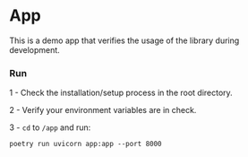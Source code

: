 # App
This is a demo app that verifies the usage of the library during development.

### Run
1 - Check the installation/setup process in the root directory.

2 - Verify your environment variables are in check.

3 - `cd` to `/app` and run:
```commandline
poetry run uvicorn app:app --port 8000
```
